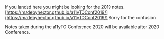 If you landed here you might be looking for the 2019 notes.
[https://madebyhector.github.io/a11yTOConf2019/](https://madebyhector.github.io/a11yTOConf2019/)
Sorry for the confusion 

Notes taken during the a11yTO Conference 2020 will be available after 2020 Conference.


